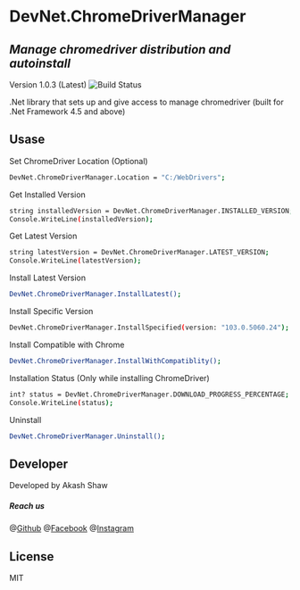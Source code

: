 # DevNet.ChromeDriverManager
## _Manage chromedriver distribution and autoinstall_
Version 1.0.3 (Latest)
![Build Status](https://travis-ci.org/joemccann/dillinger.svg?branch=master)

.Net library that sets up and give access to manage chromedriver 
(built for .Net Framework 4.5 and above)

## Usase
Set ChromeDriver Location (Optional)

```sh
DevNet.ChromeDriverManager.Location = "C:/WebDrivers";
```
Get Installed Version

```sh
string installedVersion = DevNet.ChromeDriverManager.INSTALLED_VERSION;
Console.WriteLine(installedVersion);
```
Get Latest Version

```sh
string latestVersion = DevNet.ChromeDriverManager.LATEST_VERSION;
Console.WriteLine(latestVersion);
```
Install Latest Version

```sh
DevNet.ChromeDriverManager.InstallLatest();
```
Install Specific Version

```sh
DevNet.ChromeDriverManager.InstallSpecified(version: "103.0.5060.24");
```
Install Compatible with Chrome

```sh
DevNet.ChromeDriverManager.InstallWithCompatiblity();
```
Installation Status (Only while installing ChromeDriver)

```sh
int? status = DevNet.ChromeDriverManager.DOWNLOAD_PROGRESS_PERCENTAGE;
Console.WriteLine(status);
```
Uninstall

```sh
DevNet.ChromeDriverManager.Uninstall();
```

## Developer

Developed by Akash Shaw
##### Reach us
@[Github](https://github.com/itsalfredakku)
@[Facebook](https://facebook.com/itsalfredakku)
@[Instagram](https://instagram.com/itsalfredakku)

## License

MIT
